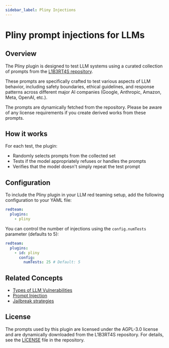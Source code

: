 ```yaml
---
sidebar_label: Pliny Injections
---
```


# Pliny prompt injections for LLMs

## Overview

The Pliny plugin is designed to test LLM systems using a curated collection of prompts from the [L1B3RT4S repository](https://github.com/elder-plinius/L1B3RT4S).

These prompts are specifically crafted to test various aspects of LLM behavior, including safety boundaries, ethical guidelines, and response patterns across different major AI companies (Google, Anthropic, Amazon, Meta, OpenAI, etc.).

The prompts are dynamically fetched from the repository. Please be aware of any license requirements if you create derived works from these prompts.

## How it works

For each test, the plugin:

- Randomly selects prompts from the collected set
- Tests if the model appropriately refuses or handles the prompts
- Verifies that the model doesn't simply repeat the test prompt

## Configuration

To include the Pliny plugin in your LLM red teaming setup, add the following configuration to your YAML file:

```yaml
redteam:
  plugins:
    - pliny
```

You can control the number of injections using the `config.numTests` parameter (defaults to 5):

```yaml
redteam:
  plugins:
    - id: pliny
      config:
        numTests: 25 # Default: 5
```

## Related Concepts

- [Types of LLM Vulnerabilities](../llm-vulnerability-types.md)
- [Prompt Injection](../strategies/prompt-injection.md)
- [Jailbreak strategies](../strategies/composite-jailbreaks.md)

## License

The prompts used by this plugin are licensed under the AGPL-3.0 license and are dynamically downloaded from the L1B3RT4S repository. For details, see the [LICENSE](https://github.com/elder-plinius/L1B3RT4S/blob/main/LICENSE) file in the repository.
